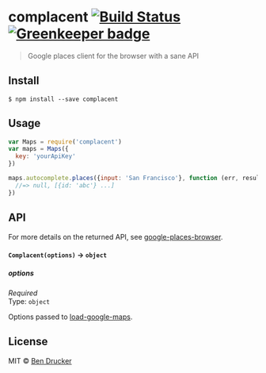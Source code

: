 # complacent [![Build Status](https://travis-ci.org/bendrucker/complacent.svg?branch=master)](https://travis-ci.org/bendrucker/complacent) [![Greenkeeper badge](https://badges.greenkeeper.io/bendrucker/complacent.svg)](https://greenkeeper.io/)

> Google places client for the browser with a sane API


## Install

```
$ npm install --save complacent
```


## Usage

```js
var Maps = require('complacent')
var maps = Maps({
  key: 'yourApiKey'
})

maps.autocomplete.places({input: 'San Francisco'}, function (err, results) {
  //=> null, [{id: 'abc'} ...]  
})
```

## API

For more details on the returned API, see [google-places-browser](https://github.com/bendrucker/google-places-browser).

#### `Complacent(options)` -> `object`

##### options

*Required*  
Type: `object`

Options passed to [load-google-maps](https://github.com/bendrucker/load-google-maps).


## License

MIT © [Ben Drucker](http://bendrucker.me)
